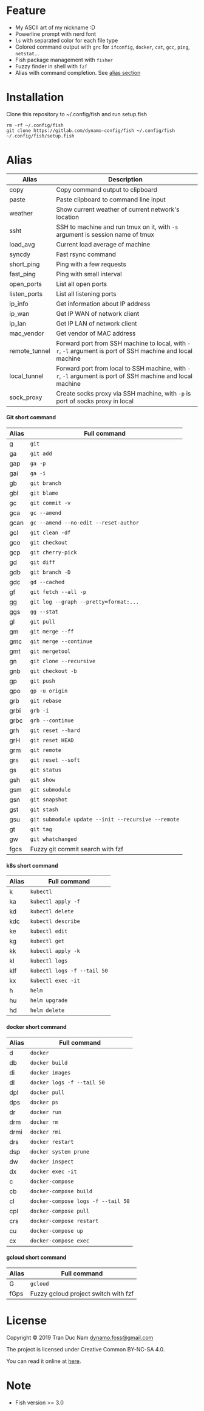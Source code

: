 Feature
========
- My ASCII art of my nickname :D
- Powerline prompt with nerd font
- `ls` with separated color for each file type
- Colored command output with `grc` for `ifconfig`, `docker`, `cat`, `gcc`, `ping`, `netstat`...
- Fish package management with `fisher`
- Fuzzy finder in shell with `fzf`
- Alias with command completion. See [alias section](#alias)

Installation
=============

Clone this repository to ~/.config/fish and run setup.fish
```
rm -rf ~/.config/fish
git clone https://gitlab.com/dynamo-config/fish ~/.config/fish
~/.config/fish/setup.fish
```

Alias
======
| Alias | Description |
|-------|-------------|
| copy | Copy command output to clipboard |
| paste | Paste clipboard to command line input |
| weather | Show current weather of current network's location |
| ssht | SSH to machine and run tmux on it, with `-s` argument is session name of tmux |
| load_avg | Current load average of machine |
| syncdy | Fast rsync command |
| short_ping | Ping with a few requests |
| fast_ping | Ping with small interval |
| open_ports | List all open ports |
| listen_ports | List all listening ports |
| ip_info | Get information about IP address |
| ip_wan | Get IP WAN of network client |
| ip_lan | Get IP LAN of network client |
| mac_vendor | Get vendor of MAC address |
| remote_tunnel | Forward port from SSH machine to local, with `-r`, `-l` argument is port of SSH machine and local machine |
| local_tunnel | Forward port from local to SSH machine, with `-r`, `-l` argument is port of SSH machine and local machine |
| sock_proxy | Create socks proxy via SSH machine, with `-p` is port of socks proxy in local |

#### Git short command
| Alias | Full command |
|-------|--------------|
|g|`git`|
|ga|`git add`|
|gap|`ga -p`|
|gai|`ga -i`|
|gb|`git branch`|
|gbl|`git blame`|
|gc|`git commit -v`|
|gca|`gc --amend`|
|gcan|`gc --amend --no-edit --reset-author`|
|gcl|`git clean -df`|
|gco|`git checkout`|
|gcp|`git cherry-pick`|
|gd|`git diff`|
|gdb|`git branch -D`|
|gdc|`gd --cached`|
|gf|`git fetch --all -p`|
|gg|`git log --graph --pretty=format:...`|
|ggs|`gg --stat`|
|gl|`git pull`|
|gm|`git merge --ff`|
|gmc|`git merge --continue`|
|gmt|`git mergetool`|
|gn|`git clone --recursive`|
|gnb|`git checkout -b`|
|gp|`git push`|
|gpo|`gp -u origin`|
|grb|`git rebase`|
|grbi|`grb -i`|
|grbc|`grb --continue`|
|grh|`git reset --hard`|
|grH|`git reset HEAD`|
|grm|`git remote`|
|grs|`git reset --soft`|
|gs|`git status`|
|gsh|`git show`|
|gsm|`git submodule`|
|gsn|`git snapshot`|
|gst|`git stash`|
|gsu|`git submodule update --init --recursive --remote`|
|gt|`git tag`|
|gw|`git whatchanged`|
|fgcs|Fuzzy git commit search with fzf|

#### k8s short command
| Alias | Full command |
|-------|--------------|
|k|`kubectl`|
|ka|`kubectl apply -f`|
|kd|`kubectl delete`|
|kdc|`kubectl describe`|
|ke|`kubectl edit`|
|kg|`kubectl get`|
|kk|`kubectl apply -k`|
|kl|`kubectl logs`|
|klf|`kubectl logs -f --tail 50`|
|kx|`kubectl exec -it`|
|h|`helm`|
|hu|`helm upgrade`|
|hd|`helm delete`|

#### docker short command
| Alias | Full command |
|-------|--------------|
|d|`docker`|
|db|`docker build`|
|di|`docker images`|
|dl|`docker logs -f --tail 50`|
|dpl|`docker pull`|
|dps|`docker ps`|
|dr|`docker run`|
|drm|`docker rm`|
|drmi|`docker rmi`|
|drs|`docker restart`|
|dsp|`docker system prune`|
|dw|`docker inspect`|
|dx|`docker exec -it`|
|c|`docker-compose`|
|cb|`docker-compose build`|
|cl|`docker-compose logs -f --tail 50`|
|cpl|`docker-compose pull`|
|crs|`docker-compose restart`|
|cu|`docker-compose up`|
|cx|`docker-compose exec`|

#### gcloud short command
| Alias | Full command |
|-------|--------------|
|G|`gcloud`|
|fGps|Fuzzy gcloud project switch with fzf|

License
========

Copyright © 2019 Tran Duc Nam <dynamo.foss@gmail.com>

The project is licensed under Creative Common BY-NC-SA 4.0.

You can read it online at [here](http://creativecommons.org/licenses/by-nc-sa/4.0/).

Note
=====
- Fish version >= 3.0
